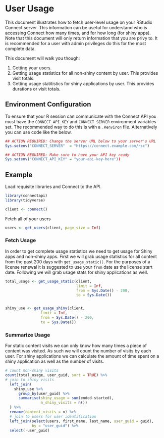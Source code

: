 User Usage
================

This document illustrates how to fetch user-level usage on your RStudio
Connect server. This information can be useful for understand who is
accessing Connect how many times, and for how long (for shiny apps).
Note that this document will only return information that you are privy
to. It is recommended for a user with admin privileges do this for the
most complete data.

This document will walk you though:

1.  Getting your users.
2.  Getting usage statistics for all non-shiny content by user. This
    provides visit totals.
3.  Getting usage statitistics for shiny applications by user. This
    provides durations or visit totals.

## Environment Configuration

To ensure that your R session can communicate with the Connect API you
must have the `CONNECT_API_KEY` and `CONNECT_SERVER` environment
variables set. The recommended way to do this is with a `.Renviron`
file. Alternatively you can use code like the below.

``` r
## ACTION REQUIRED: Change the server URL below to your server's URL
Sys.setenv("CONNECT_SERVER"  = "https://connect.example.com/rsc") 

## ACTION REQUIRED: Make sure to have your API key ready
Sys.setenv("CONNECT_API_KEY" = "your-api-key-here")) 
```

## Example

Load requisite libraries and Connect to the API.

``` r
library(connectapi)
library(tidyverse)

client <- connect()
```

Fetch all of your users

``` r
users <- get_users(client, page_size = Inf)
```

### Fetch Usage

In order to get complete usage statistics we need to get usage for Shiny
apps and non-shiny apps. First we will grab usage statistics for all
content from the past 200 days with `get_usage_static()`. For the
purposes of a license renewal it is suggested to use your `from` date as
the license start date. Following we will grab usage stats for shiny
applications as well.

``` r
total_usage <- get_usage_static(client,
                                limit = Inf, 
                                from = Sys.Date() - 200,
                                to = Sys.Date())


shiny_use <- get_usage_shiny(client,
                limit = Inf, 
                from = Sys.Date() - 200,
                to = Sys.Date())
```

### Summarize Usage

For static content visits we can only know how many times a piece of
content was visited. As such we will count the number of visits by each
user. For shiny applications we can calculate the amount of time spent
on a shiny application as well as the number of visits.

``` r
# count non-shiny visits
count(total_usage, user_guid, sort = TRUE) %>% 
# join to shiny visits 
  left_join(
    shiny_use %>% 
      group_by(user_guid) %>% 
      summarise(shiny_usage = sum(ended-started),
                n_shiny_visits = n()) 
  ) %>% 
  rename(content_visits = n) %>% 
  # join to users for user identification
  left_join(select(users, first_name, last_name, user_guid = guid), 
            by = "user_guid") %>% 
  select(-user_guid)
```
